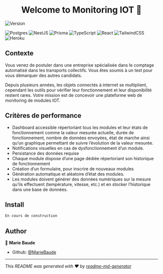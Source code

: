 <h1 align="center">Welcome to Monitoring IOT 👋</h1>
<p>
  <img alt="Version" src="https://img.shields.io/badge/version-0.1.0-blue.svg?cacheSeconds=2592000" />
</p>

![Postgres](https://img.shields.io/badge/postgres-%23316192.svg?style=for-the-badge&logo=postgresql&logoColor=white) ![NestJS](https://img.shields.io/badge/nestjs-%23E0234E.svg?style=for-the-badge&logo=nestjs&logoColor=white) ![Prisma](https://img.shields.io/badge/Prisma-3982CE?style=for-the-badge&logo=Prisma&logoColor=white) ![TypeScript](https://img.shields.io/badge/typescript-%23007ACC.svg?style=for-the-badge&logo=typescript&logoColor=white) ![React](https://img.shields.io/badge/react-%2320232a.svg?style=for-the-badge&logo=react&logoColor=%2361DAFB) ![TailwindCSS](https://img.shields.io/badge/tailwindcss-%2338B2AC.svg?style=for-the-badge&logo=tailwind-css&logoColor=white) ![Heroku](https://img.shields.io/badge/heroku-%23430098.svg?style=for-the-badge&logo=heroku&logoColor=white)

## Contexte
Vous venez de postuler dans une entreprise spécialisée dans le comptage automatisé dans les transports collectifs. Vous êtes soumis à un test pour vous démarquer des autres candidats.

Depuis plusieurs années, les objets connectés à internet se multiplient, cependant les outils pour vérifier leur fonctionnement et leur disponibilité restent rares. Votre mission est de concevoir une plateforme web de monitoring de modules IOT.

## Critères de performance
- Dashboard accessible répertoriant tous les modules et leur états de fonctionnement comme la valeur mesurée actuelle, durée de fonctionnement, nombre de données envoyées, état de marche ainsi qu’un graphique permettant de suivre l’évolution de la valeur mesurée.
- Notifications visuelles en cas de dysfonctionnement d’un module.
- Persistance des données requise
- Chaque module dispose d’une page dédiée répertoriant son historique de fonctionnement
- Création d’un formulaire, pour inscrire de nouveaux modules
- Génération automatique et aléatoire d’état des modules.
- Les modules doivent générer des données numériques sur la mesure qu’ils effectuent (température, vitesse, etc.) et en stocker l’historique dans une base de données.

## Install

```sh
En cours de construction
```

## Author

👤 **Marie Baude**
* Github: [@MarieBaude](https://github.com/MarieBaude)


***
_This README was generated with ❤️ by [readme-md-generator](https://github.com/kefranabg/readme-md-generator)_
